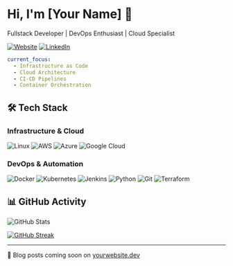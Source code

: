 # Hi, I'm [Your Name] 👋

Fullstack Developer | DevOps Enthusiast | Cloud Specialist

[![Website](https://img.shields.io/badge/website-000000?style=for-the-badge&logo=About.me&logoColor=white)](https://yourwebsite.dev)
[![LinkedIn](https://img.shields.io/badge/LinkedIn-0077B5?style=for-the-badge&logo=linkedin&logoColor=white)]([https://linkedin.com/in/yourprofile](https://www.linkedin.com/in/ido-shoshani123/))

```yaml
current_focus:
  - Infrastructure as Code
  - Cloud Architecture
  - CI-CD Pipelines
  - Container Orchestration
```

## 🛠 Tech Stack

### Infrastructure & Cloud
![Linux](https://img.shields.io/badge/Linux-FCC624?style=for-the-badge&logo=linux&logoColor=black)
![AWS](https://img.shields.io/badge/AWS-%23FF9900.svg?style=for-the-badge&logo=amazon-aws&logoColor=white)
![Azure](https://img.shields.io/badge/azure-%230072C6.svg?style=for-the-badge&logo=microsoftazure&logoColor=white)
![Google Cloud](https://img.shields.io/badge/GoogleCloud-%234285F4.svg?style=for-the-badge&logo=google-cloud&logoColor=white)

### DevOps & Automation
![Docker](https://img.shields.io/badge/docker-%230db7ed.svg?style=for-the-badge&logo=docker&logoColor=white)
![Kubernetes](https://img.shields.io/badge/kubernetes-%23326ce5.svg?style=for-the-badge&logo=kubernetes&logoColor=white)
![Jenkins](https://img.shields.io/badge/jenkins-%232C5263.svg?style=for-the-badge&logo=jenkins&logoColor=white)
![Python](https://img.shields.io/badge/python-3670A0?style=for-the-badge&logo=python&logoColor=ffdd54)
![Git](https://img.shields.io/badge/git-%23F05033.svg?style=for-the-badge&logo=git&logoColor=white)
![Terraform](https://img.shields.io/badge/terraform-%235835CC.svg?style=for-the-badge&logo=terraform&logoColor=white)

## 📊 GitHub Activity

![GitHub Stats](https://github-readme-stats.vercel.app/api?username=YourUsername&theme=tokyonight&show_icons=true&hide_border=true&count_private=true)

[![GitHub Streak](https://github-readme-streak-stats.herokuapp.com?user=YourUsername&theme=tokyonight&hide_border=true)](https://git.io/streak-stats)

---
📝 Blog posts coming soon on [yourwebsite.dev](https://yourwebsite.dev)
